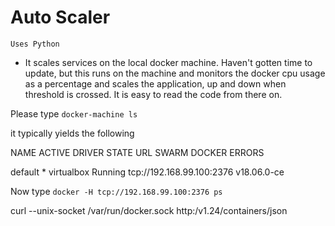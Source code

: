# Auto Scaler

`Uses Python`

* It scales services on the local docker machine. Haven't gotten time to update, but this runs on the machine and monitors the docker cpu usage as a percentage and scales the application, up and down when threshold is crossed. It is easy to read the code from there on.

Please type `docker-machine ls`

it typically yields the following

NAME      ACTIVE   DRIVER       STATE     URL                         SWARM   DOCKER        ERRORS

default   *        virtualbox   Running   tcp://192.168.99.100:2376           v18.06.0-ce

Now type `docker -H tcp://192.168.99.100:2376 ps`


curl --unix-socket /var/run/docker.sock http:/v1.24/containers/json

